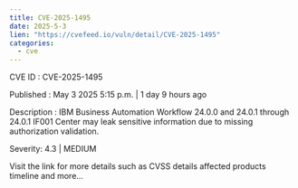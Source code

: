 ```yaml
---
title: CVE-2025-1495
date: 2025-5-3
lien: "https://cvefeed.io/vuln/detail/CVE-2025-1495"
categories:
  - cve
---
```


CVE ID : CVE-2025-1495

Published :  May 3
2025
5:15 p.m. | 1 day
9 hours ago

Description : IBM Business Automation Workflow 24.0.0 and 24.0.1 through 24.0.1 IF001 Center may leak sensitive information due to missing authorization validation.

Severity: 4.3 | MEDIUM

Visit the link for more details
such as CVSS details
affected products
timeline
and more...
